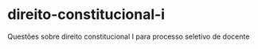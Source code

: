 # direito-constitucional-i
Questões sobre direito constitucional I para processo seletivo de docente
